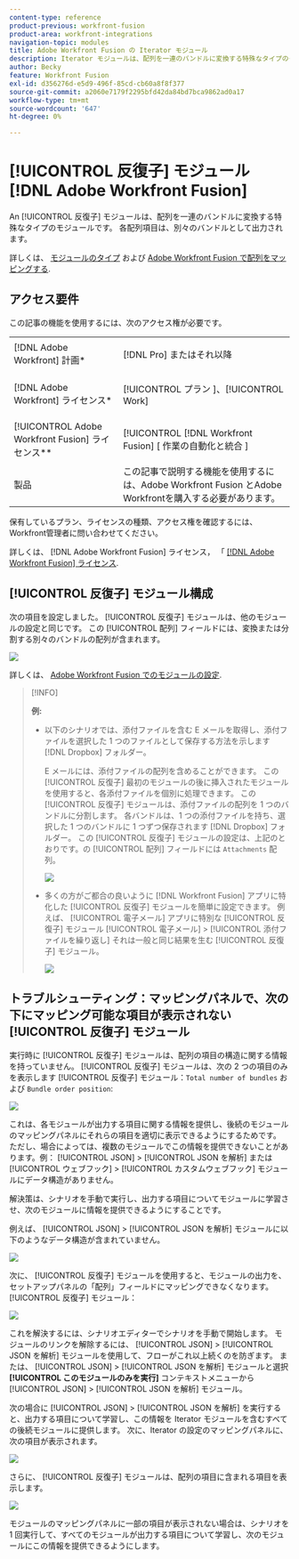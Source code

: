 ```yaml
---
content-type: reference
product-previous: workfront-fusion
product-area: workfront-integrations
navigation-topic: modules
title: Adobe Workfront Fusion の Iterator モジュール
description: Iterator モジュールは、配列を一連のバンドルに変換する特殊なタイプのモジュールです。 各配列項目は、別々のバンドルとして出力されます。
author: Becky
feature: Workfront Fusion
exl-id: d356276d-e5d9-496f-85cd-cb60a8f8f377
source-git-commit: a2060e7179f2295bfd42da84bd7bca9862ad0a17
workflow-type: tm+mt
source-wordcount: '647'
ht-degree: 0%

---
```


# [!UICONTROL 反復子] モジュール [!DNL Adobe Workfront Fusion]

An [!UICONTROL 反復子] モジュールは、配列を一連のバンドルに変換する特殊なタイプのモジュールです。 各配列項目は、別々のバンドルとして出力されます。

詳しくは、 [モジュールのタイプ](../../workfront-fusion/modules/module-types.md) および [Adobe Workfront Fusion で配列をマッピングする](../../workfront-fusion/mapping/map-an-array.md).

## アクセス要件

この記事の機能を使用するには、次のアクセス権が必要です。

<table style="table-layout:auto">
 <col> 
 <col> 
 <tbody> 
  <tr> 
    <td role="rowheader">[!DNL Adobe Workfront] 計画*</td> 
   <td> <p>[!DNL Pro] またはそれ以降</p> </td> 
  </tr> 
  <tr data-mc-conditions=""> 
   <td role="rowheader">[!DNL Adobe Workfront] ライセンス*</td> 
   <td> <p>[!UICONTROL プラン ]、[!UICONTROL Work]</p> </td> 
  </tr> 
  <tr> 
   <td role="rowheader">[!UICONTROL Adobe Workfront Fusion] ライセンス**</td> 
   <td> <p>[!UICONTROL [!DNL Workfront Fusion] [ 作業の自動化と統合 ] </p>  </td> 
  </tr> 
  <tr> 
   <td role="rowheader">製品</td> 
   <td>この記事で説明する機能を使用するには、Adobe Workfront Fusion とAdobe Workfrontを購入する必要があります。</td> 
  </tr> 
 </tbody> 
</table>

保有しているプラン、ライセンスの種類、アクセス権を確認するには、Workfront管理者に問い合わせてください。

詳しくは、 [!DNL Adobe Workfront Fusion] ライセンス， 「 [[!DNL Adobe Workfront Fusion] ライセンス](../../workfront-fusion/get-started/license-automation-vs-integration.md).

## [!UICONTROL 反復子] モジュール構成

次の項目を設定しました。 [!UICONTROL 反復子] モジュールは、他のモジュールの設定と同じです。 この [!UICONTROL 配列] フィールドには、変換または分割する別々のバンドルの配列が含まれます。

![](assets/set-up-iterator-350x190.jpg)

詳しくは、 [Adobe Workfront Fusion でのモジュールの設定](../../workfront-fusion/modules/configure-a-modules-settings.md).

>[!INFO]
>
>**例:**
>
>* 以下のシナリオでは、添付ファイルを含む E メールを取得し、添付ファイルを選択した 1 つのファイルとして保存する方法を示します [!DNL Dropbox] フォルダー。
   >
   >   E メールには、添付ファイルの配列を含めることができます。 この [!UICONTROL 反復子] 最初のモジュールの後に挿入されたモジュールを使用すると、各添付ファイルを個別に処理できます。 この [!UICONTROL 反復子] モジュールは、添付ファイルの配列を 1 つのバンドルに分割します。 各バンドルは、1 つの添付ファイルを持ち、選択した 1 つのバンドルに 1 つずつ保存されます [!DNL Dropbox] フォルダー。 この [!UICONTROL 反復子] モジュールの設定は、上記のとおりです。の [!UICONTROL 配列] フィールドには `Attachments` 配列。
   >
   >   ![](assets/attachments-array-350x154.jpg)
>
>* 多くの方がご都合の良いように [!DNL Workfront Fusion] アプリに特化した [!UICONTROL 反復子] モジュールを簡単に設定できます。 例えば、 [!UICONTROL 電子メール] アプリに特別な [!UICONTROL 反復子] モジュール [!UICONTROL 電子メール] > [!UICONTROL 添付ファイルを繰り返し] それは一般と同じ結果を生む [!UICONTROL 反復子] モジュール。
   >
   >   ![](assets/specialized-iterators-350x135.jpg)



## トラブルシューティング：マッピングパネルで、次の下にマッピング可能な項目が表示されない [!UICONTROL 反復子] モジュール

実行時に [!UICONTROL 反復子] モジュールは、配列の項目の構造に関する情報を持っていません。 [!UICONTROL 反復子] モジュールは、次の 2 つの項目のみを表示します [!UICONTROL 反復子] モジュール：`Total number of bundles` および `Bundle order position`:

![](assets/mapping-panel-doesnt-display-350x147.png)

これは、各モジュールが出力する項目に関する情報を提供し、後続のモジュールのマッピングパネルにそれらの項目を適切に表示できるようにするためです。 ただし、場合によっては、複数のモジュールでこの情報を提供できないことがあります。例： [!UICONTROL JSON] > [!UICONTROL JSON を解析] または [!UICONTROL ウェブフック] > [!UICONTROL カスタムウェブフック] モジュールにデータ構造がありません。

解決策は、シナリオを手動で実行し、出力する項目についてモジュールに学習させ、次のモジュールに情報を提供できるようにすることです。

例えば、 [!UICONTROL JSON] > [!UICONTROL JSON を解析] モジュールに以下のようなデータ構造が含まれていません。

![](assets/json-parse-json-350x285.png)

次に、 [!UICONTROL 反復子] モジュールを使用すると、モジュールの出力を、セットアップパネルの「配列」フィールドにマッピングできなくなります。 [!UICONTROL 反復子] モジュール：

![](assets/connect-iterator-module-350x146.png)

これを解決するには、シナリオエディターでシナリオを手動で開始します。 モジュールのリンクを解除するには、 [!UICONTROL JSON] > [!UICONTROL JSON を解析] モジュールを使用して、フローがこれ以上続くのを防ぎます。 または、 [!UICONTROL JSON] > [!UICONTROL JSON を解析] モジュールと選択 **[!UICONTROL このモジュールのみを実行]** コンテキストメニューから [!UICONTROL JSON] > [!UICONTROL JSON を解析] モジュール。

次の場合に [!UICONTROL JSON] > [!UICONTROL JSON を解析] を実行すると、出力する項目について学習し、この情報を Iterator モジュールを含むすべての後続モジュールに提供します。 次に、Iterator の設定のマッピングパネルに、次の項目が表示されます。

![](assets/mapping-panel-displays-items-350x131.png)

さらに、 [!UICONTROL 反復子] モジュールは、配列の項目に含まれる項目を表示します。

![](assets/items-contained-in-array-350x156.png)

モジュールのマッピングパネルに一部の項目が表示されない場合は、シナリオを 1 回実行して、すべてのモジュールが出力する項目について学習し、次のモジュールにこの情報を提供できるようにします。
